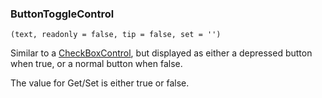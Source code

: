 ### ButtonToggleControl

``` suneido
(text, readonly = false, tip = false, set = '')
```

Similar to a [CheckBoxControl](<CheckBoxControl.md>), but displayed as either a depressed button when true, or a normal button when false.

The value for Get/Set is either true or false.